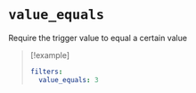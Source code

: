 # `value_equals`

Require the trigger value to equal a certain value

> [!example]
> ```yaml
> filters:
>   value_equals: 3
> ```
